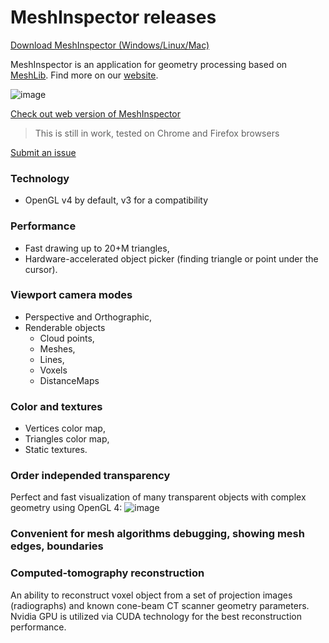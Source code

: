 # MeshInspector releases

[Download MeshInspector (Windows/Linux/Mac)](https://meshinspector.com/download/)

MeshInspector is an application for geometry processing based on [MeshLib](https://github.com/MeshInspector/MeshLib). 
Find more on our [website](https://meshinspector.com).

![image](https://user-images.githubusercontent.com/3136125/153055383-a86e9e4f-f260-476c-af5e-c5e28e7a1632.png)

[Check out web version of MeshInspector](https://meshinspector.com/)
> This is still in work, tested on Chrome and Firefox browsers

[Submit an issue](https://MeshInspector.github.io/ReportIssue/)

### Technology
 - OpenGL v4 by default, v3 for a compatibility
### Performance
 - Fast drawing up to 20+M triangles,
 - Hardware-accelerated object picker (finding triangle or point under the cursor).
### Viewport camera modes
 - Perspective and Orthographic,
 - Renderable objects
   - Cloud points,
   - Meshes,
   - Lines,
   - Voxels
   - DistanceMaps
### Color and textures 
 - Vertices color map,
 - Triangles color map,
 - Static textures.
### Order independed transparency

Perfect and fast visualization of many transparent objects with complex geometry using OpenGL 4:
![image](https://user-images.githubusercontent.com/3136125/168789144-ee83ca11-4ca1-4dd0-97fc-e138500d9b10.png)

### Convenient for mesh algorithms debugging, showing mesh edges, boundaries
### Computed-tomography reconstruction
An ability to reconstruct voxel object from a set of projection images (radiographs) and known cone-beam CT scanner geometry parameters. Nvidia GPU is utilized via CUDA technology for the best reconstruction performance.
